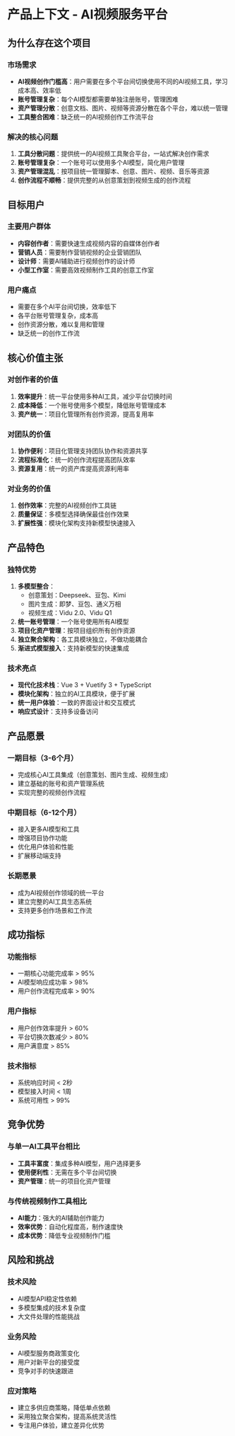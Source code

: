 # 产品上下文 - AI视频服务平台

## 为什么存在这个项目

### 市场需求

- **AI视频创作门槛高**：用户需要在多个平台间切换使用不同的AI视频工具，学习成本高、效率低
- **账号管理复杂**：每个AI模型都需要单独注册账号，管理困难
- **资产管理分散**：创意文档、图片、视频等资源分散在各个平台，难以统一管理
- **工具整合困难**：缺乏统一的AI视频创作工作流平台

### 解决的核心问题

1. **工具分散问题**：提供统一的AI视频工具聚合平台，一站式解决创作需求
2. **账号管理复杂**：一个账号可以使用多个AI模型，简化用户管理
3. **资产管理混乱**：按项目统一管理脚本、创意、图片、视频、音乐等资源
4. **创作流程不顺畅**：提供完整的从创意策划到视频生成的创作流程

## 目标用户

### 主要用户群体

- **内容创作者**：需要快速生成视频内容的自媒体创作者
- **营销人员**：需要制作营销视频的企业营销团队
- **设计师**：需要AI辅助进行视频创作的设计师
- **小型工作室**：需要高效视频制作工具的创意工作室

### 用户痛点

- 需要在多个AI平台间切换，效率低下
- 各平台账号管理复杂，成本高
- 创作资源分散，难以复用和管理
- 缺乏统一的创作工作流

## 核心价值主张

### 对创作者的价值

1. **效率提升**：统一平台使用多种AI工具，减少平台切换时间
2. **成本降低**：一个账号使用多个模型，降低账号管理成本
3. **资产统一**：项目化管理所有创作资源，提高复用率

### 对团队的价值

1. **协作便利**：项目化管理支持团队协作和资源共享
2. **流程标准化**：统一的创作流程提高团队效率
3. **资源复用**：统一的资产库提高资源利用率

### 对业务的价值

1. **创作效率**：完整的AI视频创作工具链
2. **质量保证**：多模型选择确保最佳创作效果
3. **扩展性强**：模块化架构支持新模型快速接入

## 产品特色

### 独特优势

1. **多模型整合**：
   - 创意策划：Deepseek、豆包、Kimi
   - 图片生成：即梦、豆包、通义万相
   - 视频生成：Vidu 2.0、Vidu Q1
2. **统一账号管理**：一个账号使用所有AI模型
3. **项目化资产管理**：按项目组织所有创作资源
4. **独立聚合架构**：各工具模块独立，不做功能耦合
5. **渐进式模型接入**：支持新模型的快速集成

### 技术亮点

- **现代化技术栈**：Vue 3 + Vuetify 3 + TypeScript
- **模块化架构**：独立的AI工具模块，便于扩展
- **统一用户体验**：一致的界面设计和交互模式
- **响应式设计**：支持多设备访问

## 产品愿景

### 一期目标（3-6个月）

- 完成核心AI工具集成（创意策划、图片生成、视频生成）
- 建立基础的账号和资产管理系统
- 实现完整的视频创作流程

### 中期目标（6-12个月）

- 接入更多AI模型和工具
- 增强项目协作功能
- 优化用户体验和性能
- 扩展移动端支持

### 长期愿景

- 成为AI视频创作领域的统一平台
- 建立完整的AI工具生态系统
- 支持更多创作场景和工作流

## 成功指标

### 功能指标

- 一期核心功能完成率 > 95%
- AI模型响应成功率 > 98%
- 用户创作流程完成率 > 90%

### 用户指标

- 用户创作效率提升 > 60%
- 平台切换次数减少 > 80%
- 用户满意度 > 85%

### 技术指标

- 系统响应时间 < 2秒
- 模型接入时间 < 1周
- 系统可用性 > 99%

## 竞争优势

### 与单一AI工具平台相比

- **工具丰富度**：集成多种AI模型，用户选择更多
- **使用便利性**：无需在多个平台间切换
- **资产管理**：统一的项目化资产管理

### 与传统视频制作工具相比

- **AI能力**：强大的AI辅助创作能力
- **效率优势**：自动化程度高，制作速度快
- **成本优势**：降低专业视频制作门槛

## 风险和挑战

### 技术风险

- AI模型API稳定性依赖
- 多模型集成的技术复杂度
- 大文件处理的性能挑战

### 业务风险

- AI模型服务商政策变化
- 用户对新平台的接受度
- 竞争对手的快速跟进

### 应对策略

- 建立多供应商策略，降低单点依赖
- 采用独立聚合架构，提高系统灵活性
- 专注用户体验，建立差异化优势
